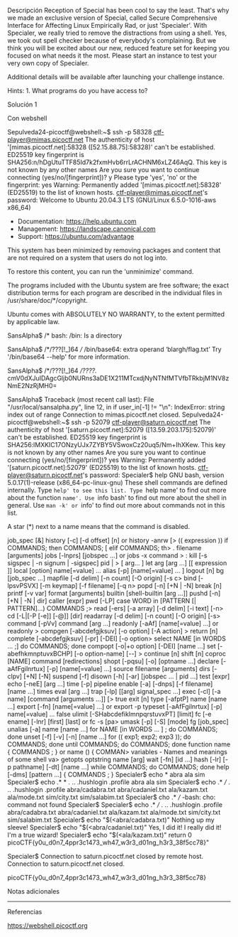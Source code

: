 Descripción
Reception of Special has been cool to say the least. That's why we made an exclusive version of Special, called Secure Comprehensive Interface for Affecting Linux Empirically Rad, or just 'Specialer'. With Specialer, we really tried to remove the distractions from using a shell. Yes, we took out spell checker because of everybody's complaining. But we think you will be excited about our new, reduced feature set for keeping you focused on what needs it the most. Please start an instance to test your very own copy of Specialer.

Additional details will be available after launching your challenge instance.

Hints:
1.⁠ What programs do you have access to?



Solución 1

Con webshell

Sepulveda24-picoctf@webshell:~$ ssh -p 58328 ctf-player@mimas.picoctf.net
The authenticity of host '[mimas.picoctf.net]:58328 ([52.15.88.75]:58328)' can't be established.
ED25519 key fingerprint is SHA256:n/hDgUtuTTF85Id7k2fxmHvb6rrLrACHNM6xLZ46AqQ.
This key is not known by any other names
Are you sure you want to continue connecting (yes/no/[fingerprint])? y
Please type 'yes', 'no' or the fingerprint: yes
Warning: Permanently added '[mimas.picoctf.net]:58328' (ED25519) to the list of known hosts.
ctf-player@mimas.picoctf.net's password: 
Welcome to Ubuntu 20.04.3 LTS (GNU/Linux 6.5.0-1016-aws x86_64)

 * Documentation:  https://help.ubuntu.com
 * Management:     https://landscape.canonical.com
 * Support:        https://ubuntu.com/advantage

This system has been minimized by removing packages and content that are
not required on a system that users do not log into.

To restore this content, you can run the 'unminimize' command.

The programs included with the Ubuntu system are free software;
the exact distribution terms for each program are described in the
individual files in /usr/share/doc/*/copyright.

Ubuntu comes with ABSOLUTELY NO WARRANTY, to the extent permitted by
applicable law.

SansAlpha$ /*
bash: /bin: Is a directory

SansAlpha$ /*/???[!_]64 */*
/bin/base64: extra operand ‘blargh/flag.txt’
Try '/bin/base64 --help' for more information.

SansAlpha$ /*/???[!_]64 */????.*
cmV0dXJuIDAgcGljb0NURns3aDE1X211MTcxdjNyNTNfMTVfbTRkbjM1NV8zNmE2NzRjMH0=

SansAlpha$ 
Traceback (most recent call last):
  File "/usr/local/sansalpha.py", line 12, in <module>
    if user_in[-1] != "\n":
IndexError: string index out of range
Connection to mimas.picoctf.net closed.
Sepulveda24-picoctf@webshell:~$ ssh -p 52079 ctf-player@saturn.picoctf.net
The authenticity of host '[saturn.picoctf.net]:52079 ([13.59.203.175]:52079)' can't be established.
ED25519 key fingerprint is SHA256:lMXKIC17ONzyUJx7ZYBY5VSwoxCz20uq5/Nm+IhXKew.
This key is not known by any other names
Are you sure you want to continue connecting (yes/no/[fingerprint])? yes
Warning: Permanently added '[saturn.picoctf.net]:52079' (ED25519) to the list of known hosts.
ctf-player@saturn.picoctf.net's password: 
Specialer$ help
GNU bash, version 5.0.17(1)-release (x86_64-pc-linux-gnu)
These shell commands are defined internally.  Type `help' to see this list.
Type `help name' to find out more about the function `name'.
Use `info bash' to find out more about the shell in general.
Use `man -k' or `info' to find out more about commands not in this list.

A star (*) next to a name means that the command is disabled.

 job_spec [&]                                       history [-c] [-d offset] [n] or history -anrw [>
 (( expression ))                                   if COMMANDS; then COMMANDS; [ elif COMMANDS; th>
 . filename [arguments]                             jobs [-lnprs] [jobspec ...] or jobs -x command >
 :                                                  kill [-s sigspec | -n signum | -sigspec] pid | >
 [ arg... ]                                         let arg [arg ...]
 [[ expression ]]                                   local [option] name[=value] ...
 alias [-p] [name[=value] ... ]                     logout [n]
 bg [job_spec ...]                                  mapfile [-d delim] [-n count] [-O origin] [-s c>
 bind [-lpsvPSVX] [-m keymap] [-f filename] [-q n>  popd [-n] [+N | -N]
 break [n]                                          printf [-v var] format [arguments]
 builtin [shell-builtin [arg ...]]                  pushd [-n] [+N | -N | dir]
 caller [expr]                                      pwd [-LP]
 case WORD in [PATTERN [| PATTERN]...) COMMANDS ;>  read [-ers] [-a array] [-d delim] [-i text] [-n>
 cd [-L|[-P [-e]] [-@]] [dir]                       readarray [-d delim] [-n count] [-O origin] [-s>
 command [-pVv] command [arg ...]                   readonly [-aAf] [name[=value] ...] or readonly >
 compgen [-abcdefgjksuv] [-o option] [-A action] >  return [n]
 complete [-abcdefgjksuv] [-pr] [-DEI] [-o option>  select NAME [in WORDS ... ;] do COMMANDS; done
 compopt [-o|+o option] [-DEI] [name ...]           set [-abefhkmnptuvxBCHP] [-o option-name] [--] >
 continue [n]                                       shift [n]
 coproc [NAME] command [redirections]               shopt [-pqsu] [-o] [optname ...]
 declare [-aAfFgilnrtux] [-p] [name[=value] ...]    source filename [arguments]
 dirs [-clpv] [+N] [-N]                             suspend [-f]
 disown [-h] [-ar] [jobspec ... | pid ...]          test [expr]
 echo [-neE] [arg ...]                              time [-p] pipeline
 enable [-a] [-dnps] [-f filename] [name ...]       times
 eval [arg ...]                                     trap [-lp] [[arg] signal_spec ...]
 exec [-cl] [-a name] [command [arguments ...]] [>  true
 exit [n]                                           type [-afptP] name [name ...]
 export [-fn] [name[=value] ...] or export -p       typeset [-aAfFgilnrtux] [-p] name[=value] ...
 false                                              ulimit [-SHabcdefiklmnpqrstuvxPT] [limit]
 fc [-e ename] [-lnr] [first] [last] or fc -s [pa>  umask [-p] [-S] [mode]
 fg [job_spec]                                      unalias [-a] name [name ...]
 for NAME [in WORDS ... ] ; do COMMANDS; done       unset [-f] [-v] [-n] [name ...]
 for (( exp1; exp2; exp3 )); do COMMANDS; done      until COMMANDS; do COMMANDS; done
 function name { COMMANDS ; } or name () { COMMAN>  variables - Names and meanings of some shell va>
 getopts optstring name [arg]                       wait [-fn] [id ...]
 hash [-lr] [-p pathname] [-dt] [name ...]          while COMMANDS; do COMMANDS; done
 help [-dms] [pattern ...]                          { COMMANDS ; }
Specialer$ echo *
abra ala sim
Specialer$ echo .* *
. .. .hushlogin .profile abra ala sim
Specialer$ echo .* */*
. .. .hushlogin .profile abra/cadabra.txt abra/cadaniel.txt ala/kazam.txt ala/mode.txt sim/city.txt sim/salabim.txt
Specialer$ cho .* */*
-bash: cho: command not found
Specialer$ 
Specialer$ echo .* */*
. .. .hushlogin .profile abra/cadabra.txt abra/cadaniel.txt ala/kazam.txt ala/mode.txt sim/city.txt sim/salabim.txt
Specialer$ echo "$(<abra/cadabra.txt)"
Nothing up my sleeve!
Specialer$ echo "$(<abra/cadaniel.txt)"
Yes, I did it! I really did it! I'm a true wizard!
Specialer$ echo "$(<ala/kazam.txt)"
return 0 picoCTF{y0u_d0n7_4ppr3c1473_wh47_w3r3_d01ng_h3r3_38f5cc78}"

Specialer$ Connection to saturn.picoctf.net closed by remote host.
Connection to saturn.picoctf.net closed.



picoCTF{y0u_d0n7_4ppr3c1473_wh47_w3r3_d01ng_h3r3_38f5cc78}


Notas adicionales

--------------------


Referencias

https://webshell.picoctf.org 